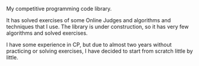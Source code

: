 My competitive programming code library.

It has solved exercises of some Online Judges and algorithms and techniques that I use.
The library is under construction, so it has very few algorithms and solved exercises.

I have some experience in CP, but due to almost two years without practicing or solving exercises, I have decided to start from scratch little by little.
